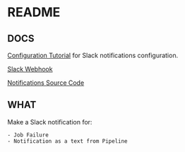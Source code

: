 # README

## DOCS

[Configuration Tutorial](https://concoursetutorial.com/miscellaneous/slack-notifications/) for Slack notifications configuration.

[Slack Webhook](https://api.slack.com/apps/AFYHP4D4J/incoming-webhooks?success=1)

[Notifications Source Code](https://github.com/cloudfoundry-community/slack-notification-resource)

## WHAT

Make a Slack notification for:

    - Job Failure
    - Notification as a text from Pipeline

